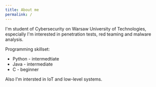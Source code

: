 ```yaml
---
title: About me
permalink: /
---
```


I'm student of Cybersecurity on Warsaw University of Technologies, especially I'm interested in penetration tests, red teaming and malware analysis. 

Programming skillset:
* Python - intermedtiate
* Java - intermediate
* C - beginner

Also I'm intersted in IoT and low-level systems.

